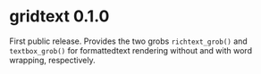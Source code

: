 # gridtext 0.1.0

First public release. Provides the two grobs `richtext_grob()` and `textbox_grob()` for formattedtext rendering without and with word wrapping, respectively.
